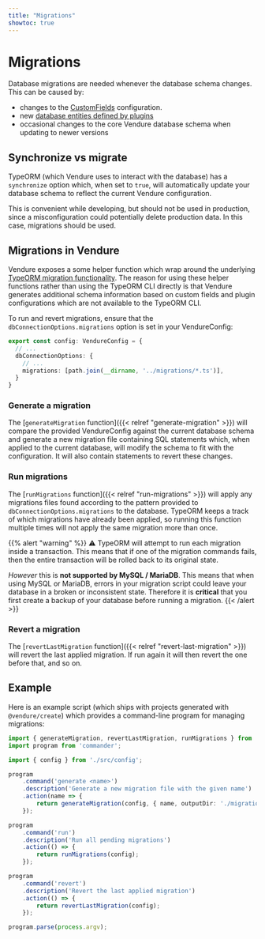 ```yaml
---
title: "Migrations"
showtoc: true
---
```

# Migrations

Database migrations are needed whenever the database schema changes. This can be caused by:

* changes to the [CustomFields](https://www.vendure.io/docs/developer-guide/customizing-models/) configuration.
* new [database entities defined by plugins](https://www.vendure.io/docs/typescript-api/plugin/vendure-plugin-metadata/#entities)
* occasional changes to the core Vendure database schema when updating to newer versions

## Synchronize vs migrate

TypeORM (which Vendure uses to interact with the database) has a `synchronize` option which, when set to `true`, will automatically update your database schema to reflect the current Vendure configuration.

This is convenient while developing, but should not be used in production, since a misconfiguration could potentially delete production data. In this case, migrations should be used.

## Migrations in Vendure

Vendure exposes a some helper function which wrap around the underlying [TypeORM migration functionality](https://typeorm.io/#/migrations). The reason for using these helper functions rather than using the TypeORM CLI directly is that Vendure generates additional schema information based on custom fields and plugin configurations which are not available to the TypeORM CLI.

To run and revert migrations, ensure that the `dbConnectionOptions.migrations` option is set in your VendureConfig:

```TypeScript
export const config: VendureConfig = {
  // ...
  dbConnectionOptions: {
    // ...
    migrations: [path.join(__dirname, '../migrations/*.ts')],
  }
}
```

### Generate a migration

The [`generateMigration` function]({{< relref "generate-migration" >}}) will compare the provided VendureConfig against the current database schema and generate a new migration file containing SQL statements which, when applied to the current database, will modify the schema to fit with the configuration. It will also contain statements to revert these changes.

### Run migrations

The [`runMigrations` function]({{< relref "run-migrations" >}}) will apply any migrations files found according to the pattern provided to `dbConnectionOptions.migrations` to the database. TypeORM keeps a track of which migrations have already been applied, so running this function multiple times will not apply the same migration more than once.

{{% alert "warning" %}}
⚠ TypeORM will attempt to run each migration inside a transaction. This means that if one of the migration commands fails, then the entire transaction will be rolled back to its original state.

_However_ this is **not supported by MySQL / MariaDB**. This means that when using MySQL or MariaDB, errors in your migration script could leave your database in a broken or inconsistent state. Therefore it is **critical** that you first create a backup of your database before running a migration.
{{< /alert >}}

### Revert a migration

The [`revertLastMigration` function]({{< relref "revert-last-migration" >}}) will revert the last applied migration. If run again it will then revert the one before that, and so on.

## Example

Here is an example script (which ships with projects generated with `@vendure/create`) which provides a command-line program for managing migrations:

```TypeScript
import { generateMigration, revertLastMigration, runMigrations } from '@vendure/core';
import program from 'commander';

import { config } from './src/config';

program
    .command('generate <name>')
    .description('Generate a new migration file with the given name')
    .action(name => {
        return generateMigration(config, { name, outputDir: './migrations' });
    });

program
    .command('run')
    .description('Run all pending migrations')
    .action(() => {
        return runMigrations(config);
    });

program
    .command('revert')
    .description('Revert the last applied migration')
    .action(() => {
        return revertLastMigration(config);
    });

program.parse(process.argv);
```
